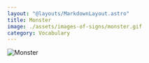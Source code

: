```yaml
---
layout: "@layouts/MarkdownLayout.astro"
title: Monster
image: ./assets/images-of-signs/monster.gif
category: Vocabulary
---
```


![Monster](@signs/monster.gif)

